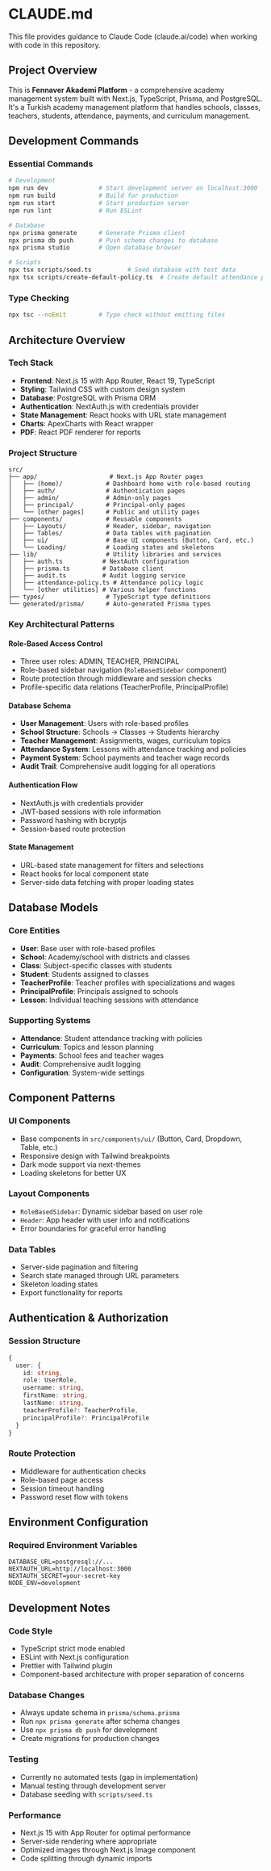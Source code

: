 # CLAUDE.md

This file provides guidance to Claude Code (claude.ai/code) when working with code in this repository.

## Project Overview

This is **Fennaver Akademi Platform** - a comprehensive academy management system built with Next.js, TypeScript, Prisma, and PostgreSQL. It's a Turkish academy management platform that handles schools, classes, teachers, students, attendance, payments, and curriculum management.

## Development Commands

### Essential Commands
```bash
# Development
npm run dev              # Start development server on localhost:3000
npm run build            # Build for production
npm run start            # Start production server
npm run lint             # Run ESLint

# Database
npx prisma generate      # Generate Prisma client
npx prisma db push       # Push schema changes to database
npx prisma studio        # Open database browser

# Scripts
npx tsx scripts/seed.ts          # Seed database with test data
npx tsx scripts/create-default-policy.ts  # Create default attendance policy
```

### Type Checking
```bash
npx tsc --noEmit         # Type check without emitting files
```

## Architecture Overview

### Tech Stack
- **Frontend**: Next.js 15 with App Router, React 19, TypeScript
- **Styling**: Tailwind CSS with custom design system
- **Database**: PostgreSQL with Prisma ORM
- **Authentication**: NextAuth.js with credentials provider
- **State Management**: React hooks with URL state management
- **Charts**: ApexCharts with React wrapper
- **PDF**: React PDF renderer for reports

### Project Structure
```
src/
├── app/                    # Next.js App Router pages
│   ├── (home)/            # Dashboard home with role-based routing
│   ├── auth/              # Authentication pages
│   ├── admin/             # Admin-only pages
│   ├── principal/         # Principal-only pages
│   └── [other pages]      # Public and utility pages
├── components/            # Reusable components
│   ├── Layouts/           # Header, sidebar, navigation
│   ├── Tables/            # Data tables with pagination
│   ├── ui/                # Base UI components (Button, Card, etc.)
│   └── Loading/           # Loading states and skeletons
├── lib/                   # Utility libraries and services
│   ├── auth.ts           # NextAuth configuration
│   ├── prisma.ts         # Database client
│   ├── audit.ts          # Audit logging service
│   ├── attendance-policy.ts # Attendance policy logic
│   └── [other utilities] # Various helper functions
├── types/                 # TypeScript type definitions
└── generated/prisma/      # Auto-generated Prisma types
```

### Key Architectural Patterns

#### Role-Based Access Control
- Three user roles: ADMIN, TEACHER, PRINCIPAL
- Role-based sidebar navigation (`RoleBasedSidebar` component)
- Route protection through middleware and session checks
- Profile-specific data relations (TeacherProfile, PrincipalProfile)

#### Database Schema
- **User Management**: Users with role-based profiles
- **School Structure**: Schools → Classes → Students hierarchy
- **Teacher Management**: Assignments, wages, curriculum topics
- **Attendance System**: Lessons with attendance tracking and policies
- **Payment System**: School payments and teacher wage records
- **Audit Trail**: Comprehensive audit logging for all operations

#### Authentication Flow
- NextAuth.js with credentials provider
- JWT-based sessions with role information
- Password hashing with bcryptjs
- Session-based route protection

#### State Management
- URL-based state management for filters and selections
- React hooks for local component state
- Server-side data fetching with proper loading states

## Database Models

### Core Entities
- **User**: Base user with role-based profiles
- **School**: Academy/school with districts and classes
- **Class**: Subject-specific classes with students
- **Student**: Students assigned to classes
- **TeacherProfile**: Teacher profiles with specializations and wages
- **PrincipalProfile**: Principals assigned to schools
- **Lesson**: Individual teaching sessions with attendance

### Supporting Systems
- **Attendance**: Student attendance tracking with policies
- **Curriculum**: Topics and lesson planning
- **Payments**: School fees and teacher wages
- **Audit**: Comprehensive audit logging
- **Configuration**: System-wide settings

## Component Patterns

### UI Components
- Base components in `src/components/ui/` (Button, Card, Dropdown, Table, etc.)
- Responsive design with Tailwind breakpoints
- Dark mode support via next-themes
- Loading skeletons for better UX

### Layout Components
- `RoleBasedSidebar`: Dynamic sidebar based on user role
- `Header`: App header with user info and notifications
- Error boundaries for graceful error handling

### Data Tables
- Server-side pagination and filtering
- Search state managed through URL parameters
- Skeleton loading states
- Export functionality for reports

## Authentication & Authorization

### Session Structure
```typescript
{
  user: {
    id: string,
    role: UserRole,
    username: string,
    firstName: string,
    lastName: string,
    teacherProfile?: TeacherProfile,
    principalProfile?: PrincipalProfile
  }
}
```

### Route Protection
- Middleware for authentication checks
- Role-based page access
- Session timeout handling
- Password reset flow with tokens

## Environment Configuration

### Required Environment Variables
```env
DATABASE_URL=postgresql://...
NEXTAUTH_URL=http://localhost:3000
NEXTAUTH_SECRET=your-secret-key
NODE_ENV=development
```

## Development Notes

### Code Style
- TypeScript strict mode enabled
- ESLint with Next.js configuration
- Prettier with Tailwind plugin
- Component-based architecture with proper separation of concerns

### Database Changes
- Always update schema in `prisma/schema.prisma`
- Run `npx prisma generate` after schema changes
- Use `npx prisma db push` for development
- Create migrations for production changes

### Testing
- Currently no automated tests (gap in implementation)
- Manual testing through development server
- Database seeding with `scripts/seed.ts`

### Performance
- Next.js 15 with App Router for optimal performance
- Server-side rendering where appropriate
- Optimized images through Next.js Image component
- Code splitting through dynamic imports